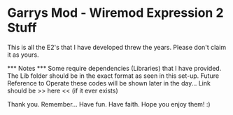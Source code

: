 # Garrys Mod - Wiremod Expression 2 Stuff
This is all the E2's that I have developed threw the years. 
Please don't claim it as yours.

*** Notes ***
Some require dependencies (Libraries) that I have provided. The Lib folder should be in the exact format as seen in this set-up.
Future Reference to Operate these codes will be shown later in the day... Link should be >> here << (if it ever exists)

Thank you. 
Remember... Have fun. Have faith. Hope you enjoy them! :)